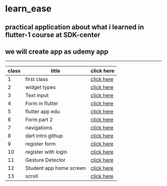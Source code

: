 # learn_ease

## practical application about what i learned in flutter-1 course at SDK-center 
## we will create app as udemy app 

------------------

| class |title |click here|
|-|-|-|
| 1 |first class |[click here](./lessons/lesson1.md)|
| 2 |widget types |[click here](./lessons/lesson2.md)|
| 3 |Text input |[click here](./lessons/lesson3.md)|
| 4 |Form in flutter |[click here](./lessons/lesson4.md)|
| 5 |flutter app edu |[click here](./lessons/lesson5.md)|
| 6 |Form part 2 |[click here](./lessons/lesson6.md)|
| 7 |navigations |[click here](./lessons/lesson7.md)|
| 8 |dart intro githup |[click here](./lessons/lesson8.md)|
| 9 |register form |[click here](./lessons/lesson9.md)|
| 10 |register with login |[click here](./lessons/lesson10.md)|
| 11 |Gesture Detector |[click here](./lessons/lesson11.md)|
| 12 |Student app home screen |[click here](./lessons/lesson12.md)|
| 13 |scroll |[click here](./lessons/lesson13.md)|



